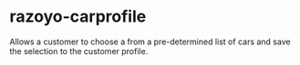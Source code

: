 # razoyo-carprofile
Allows a customer to choose a from a pre-determined list of cars and save the selection to the customer profile. 
